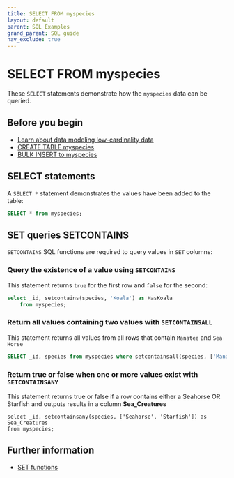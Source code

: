 ```yaml
---
title: SELECT FROM myspecies
layout: default
parent: SQL Examples
grand_parent: SQL guide
nav_exclude: true
---
```

# SELECT FROM myspecies

These `SELECT` statements demonstrate how the `myspecies` data can be queried.

## Before you begin

* [Learn about data modeling low-cardinality data](/docs/cloud/cloud-faq/cloud-faq-data-modeling)
* [CREATE TABLE myspecies](/docs/sql-guide/examples/sql-eg-table/sql-eg-table-create-myspecies)
* [BULK INSERT to myspecies](/docs/sql-guide/examples/sql-eg-insert/sql-eg-insert-bulk-myspecies)

## SELECT statements

A `SELECT *` statement demonstrates the values have been added to the table:

```sql
SELECT * from myspecies;
```

## SET queries SETCONTAINS

`SETCONTAINS` SQL functions are required to query values in `SET` columns:

### Query the existence of a value using `SETCONTAINS`

This statement returns `true` for the first row and `false` for the second:

```sql
select _id, setcontains(species, 'Koala') as HasKoala
    from myspecies;
```

### Return all values containing two values with `SETCONTAINSALL`

This statement returns all values from all rows that contain `Manatee` and `Sea Horse`

```sql
SELECT _id, species from myspecies where setcontainsall(species, ['Manatee','Sea Horse']);
```

### Return true or false when one or more values exist with `SETCONTAINSANY`

This statement returns true or false if a row contains either a Seahorse OR Starfish and outputs results in a column **Sea_Creatures**
```
select _id, setcontainsany(species, ['Seahorse', 'Starfish']) as Sea_Creatures
from myspecies;
```

## Further information

* [SET functions](/docs/sql-guide/functions/function-set)
